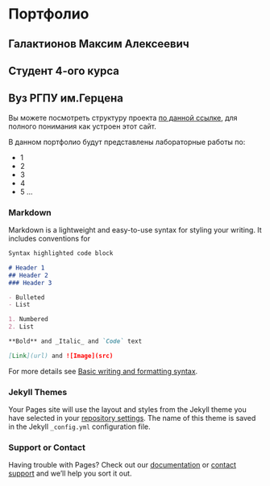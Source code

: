 # Портфолио
## Галактионов Максим Алексеевич
## Студент 4-ого курса
## Вуз РГПУ им.Герцена

Вы можете посмотреть структуру проекта [по данной ссылке](https://github.com/A1dn0as/https-a1dn0as.github.io/edit/main/docs/index.md), для полного понимания как устроен этот сайт.

В данном портфолио будут представлены лабораторные работы по:

- 1
- 2
- 3
- 4
- 5
...

### Markdown

Markdown is a lightweight and easy-to-use syntax for styling your writing. It includes conventions for

```markdown
Syntax highlighted code block

# Header 1
## Header 2
### Header 3

- Bulleted
- List

1. Numbered
2. List

**Bold** and _Italic_ and `Code` text

[Link](url) and ![Image](src)
```

For more details see [Basic writing and formatting syntax](https://docs.github.com/en/github/writing-on-github/getting-started-with-writing-and-formatting-on-github/basic-writing-and-formatting-syntax).

### Jekyll Themes

Your Pages site will use the layout and styles from the Jekyll theme you have selected in your [repository settings](https://github.com/A1dn0as/https-a1dn0as.github.io/settings/pages). The name of this theme is saved in the Jekyll `_config.yml` configuration file.

### Support or Contact

Having trouble with Pages? Check out our [documentation](https://docs.github.com/categories/github-pages-basics/) or [contact support](https://support.github.com/contact) and we’ll help you sort it out.
